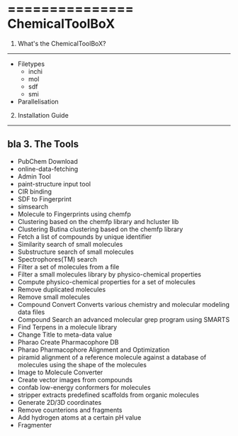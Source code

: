 ===============
ChemicalToolBoX
===============
1. What's the ChemicalToolBoX?
------------------------------
- Filetypes
	- inchi
	- mol
	- sdf
	- smi
- Parallelisation
2. Installation Guide
---------------------
bla
3. The Tools
------------
- PubChem Download
- online-data-fetching
- Admin Tool
- paint-structure input tool 
- CIR binding
- SDF to Fingerprint
- simsearch
- Molecule to Fingerprints using chemfp
- Clustering based on the chemfp library and hcluster lib
- Clustering Butina clustering based on the chemfp library
- Fetch a list of compounds by unique identifier
- Similarity search of small molecules
- Substructure search of small molecules
- Spectrophores(TM) search
- Filter a set of molecules from a file
- Filter a small molecules library by physico-chemical properties
- Compute physico-chemical properties for a set of molecules
- Remove duplicated molecules
- Remove small molecules
- Compound Convert Converts various chemistry and molecular modeling data files
- Compound Search an advanced molecular grep program using SMARTS
- Find Terpens in a molecule library
- Change Title to meta-data value
- Pharao Create Pharmacophore DB
- Pharao Pharmacophore Alignment and Optimization
- piramid alignment of a reference molecule against a database of molecules using the shape of the molecules
- Image to Molecule Converter
- Create vector images from compounds
- confab low-energy conformers for molecules
- stripper extracts predefined scaffolds from organic molecules
- Generate 2D/3D coordinates
- Remove counterions and fragments
- Add hydrogen atoms at a certain pH value
- Fragmenter
